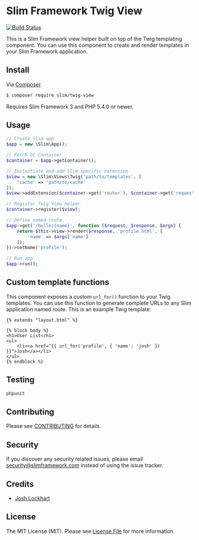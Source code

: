 # Slim Framework Twig View

[![Build Status](https://travis-ci.org/slimphp/Twig-View.svg?branch=master)](https://travis-ci.org/slimphp/Twig-View)

This is a Slim Framework view helper built on top of the Twig templating component. You can use this component to create and render templates in your Slim Framework application.

## Install

Via [Composer](https://getcomposer.org/)

```bash
$ composer require slim/twig-view
```

Requires Slim Framework 3 and PHP 5.4.0 or newer.

## Usage

```php
// Create Slim app
$app = new \Slim\App();

// Fetch DI Container
$container = $app->getContainer();

// Instantiate and add Slim specific extension
$view = new \Slim\Views\Twig('path/to/templates', [
    'cache' => 'path/to/cache'
]);
$view->addExtension($container->get('router'), $container->get('request')->getUri());

// Register Twig View helper
$container->register($view);

// Define named route
$app->get('/hello/{name}', function ($request, $response, $args) {
    return $this->view->render($response, 'profile.html', [
        'name' => $args['name']
    ]);
})->setName('profile');

// Run app
$app->run();
```

## Custom template functions

This component exposes a custom `url_for()` function to your Twig templates. You can use this function to generate complete URLs to any Slim application named route. This is an example Twig template:

    {% extends "layout.html" %}

    {% block body %}
    <h1>User List</h1>
    <ul>
        <li><a href="{{ url_for('profile', { 'name': 'josh' }) }}">Josh</a></li>
    </ul>
    {% endblock %}

## Testing

```bash
phpunit
```

## Contributing

Please see [CONTRIBUTING](CONTRIBUTING.md) for details.

## Security

If you discover any security related issues, please email security@slimframework.com instead of using the issue tracker.

## Credits

- [Josh Lockhart](https://github.com/codeguy)

## License

The MIT License (MIT). Please see [License File](LICENSE.md) for more information.
